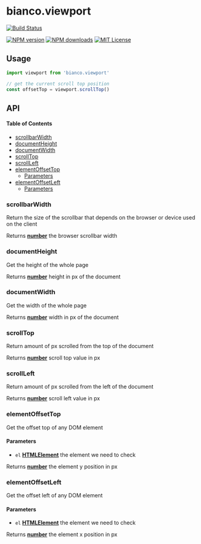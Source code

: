 # bianco.viewport

[![Build Status][travis-image]][travis-url]

[![NPM version][npm-version-image]][npm-url]
[![NPM downloads][npm-downloads-image]][npm-url]
[![MIT License][license-image]][license-url]

## Usage

```js
import viewport from 'bianco.viewport'

// get the current scroll top position
const offsetTop = viewport.scrollTop()
```

[travis-image]: https://img.shields.io/travis/biancojs/viewport.svg?style=flat-square

[travis-url]: https://travis-ci.org/biancojs/viewport

[license-image]: http://img.shields.io/badge/license-MIT-000000.svg?style=flat-square

[license-url]: LICENSE.txt

[npm-version-image]: http://img.shields.io/npm/v/bianco.viewport.svg?style=flat-square

[npm-downloads-image]: http://img.shields.io/npm/dm/bianco.viewport.svg?style=flat-square

[npm-url]: https://npmjs.org/package/bianco.viewport

## API

<!-- Generated by documentation.js. Update this documentation by updating the source code. -->

#### Table of Contents

-   [scrollbarWidth](#scrollbarwidth)
-   [documentHeight](#documentheight)
-   [documentWidth](#documentwidth)
-   [scrollTop](#scrolltop)
-   [scrollLeft](#scrollleft)
-   [elementOffsetTop](#elementoffsettop)
    -   [Parameters](#parameters)
-   [elementOffsetLeft](#elementoffsetleft)
    -   [Parameters](#parameters-1)

### scrollbarWidth

Return the size of the scrollbar that depends on the browser or device used on the client

Returns **[number](https://developer.mozilla.org/docs/Web/JavaScript/Reference/Global_Objects/Number)** the browser scrollbar width

### documentHeight

Get the height of the whole page

Returns **[number](https://developer.mozilla.org/docs/Web/JavaScript/Reference/Global_Objects/Number)** height in px of the document

### documentWidth

Get the width of the whole page

Returns **[number](https://developer.mozilla.org/docs/Web/JavaScript/Reference/Global_Objects/Number)** width in px of the document

### scrollTop

Return amount of px scrolled from the top of the document

Returns **[number](https://developer.mozilla.org/docs/Web/JavaScript/Reference/Global_Objects/Number)** scroll top value in px

### scrollLeft

Return amount of px scrolled from the left of the document

Returns **[number](https://developer.mozilla.org/docs/Web/JavaScript/Reference/Global_Objects/Number)** scroll left value in px

### elementOffsetTop

Get the offset top of any DOM element

#### Parameters

-   `el` **[HTMLElement](https://developer.mozilla.org/docs/Web/HTML/Element)** the element we need to check

Returns **[number](https://developer.mozilla.org/docs/Web/JavaScript/Reference/Global_Objects/Number)** the element y position in px

### elementOffsetLeft

Get the offset left of any DOM element

#### Parameters

-   `el` **[HTMLElement](https://developer.mozilla.org/docs/Web/HTML/Element)** the element we need to check

Returns **[number](https://developer.mozilla.org/docs/Web/JavaScript/Reference/Global_Objects/Number)** the element x position in px
